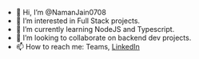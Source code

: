 - 👋 Hi, I’m @NamanJain0708
- 👀 I’m interested in Full Stack projects.
- 🌱 I’m currently learning NodeJS and Typescript.
- 💞️ I’m looking to collaborate on backend dev projects.
- 📫 How to reach me: Teams, [LinkedIn](https://www.linkedin.com/in/naman-jain1902/)

<!---
NamanJain0708/NamanJain0708 is a ✨ special ✨ repository because its `README.md` (this file) appears on your GitHub profile.
You can click the Preview link to take a look at your changes.
--->
